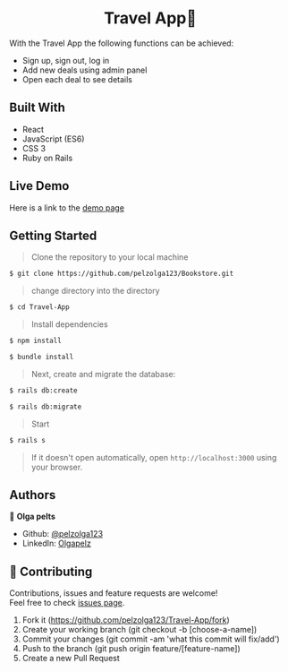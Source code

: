 
<h1 align="center">Travel App👋</h1>

With the Travel App the following functions can be achieved:

- Sign up, sign out, log in 
- Add new deals using admin panel 
- Open each deal to see details

## Built With

* React
* JavaScript (ES6)
* CSS 3
* Ruby on Rails 


## Live Demo

Here is a link to the [demo page](https://fast-harbor-32531.herokuapp.com/)

## Getting Started

> Clone the repository to your local machine

```sh
$ git clone https://github.com/pelzolga123/Bookstore.git
```


> change directory into the directory

```sh
$ cd Travel-App
```

> Install dependencies

```sh
$ npm install
```

```sh
$ bundle install
```

> Next, create and migrate the database:

```sh
$ rails db:create
```

```sh
$ rails db:migrate
```

> Start 

```sh
$ rails s
```

> If it doesn't open automatically, open `http://localhost:3000` using your browser.

## Authors

👤 **Olga pelts**
   - Github: [@pelzolga123](https://github.com/pelzolga123)
   - LinkedIn: [Olgapelz](https://www.linkedin.com/in/OlgaPelz/)


## 🤝 Contributing

Contributions, issues and feature requests are welcome!<br />Feel free to check [issues page](https://github.com/pelzolga123/Bookstore/issues).

1. Fork it (https://github.com/pelzolga123/Travel-App/fork)
2. Create your working branch (git checkout -b [choose-a-name])
3. Commit your changes (git commit -am 'what this commit will fix/add')
4. Push to the branch (git push origin feature/[feature-name])
5. Create a new Pull Request

